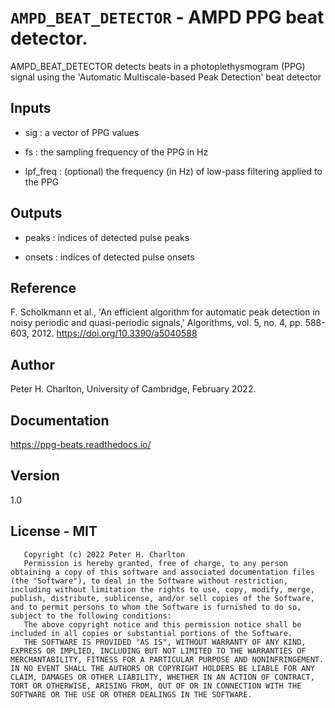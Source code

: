 # `AMPD_BEAT_DETECTOR` - AMPD PPG beat detector.
AMPD_BEAT_DETECTOR detects beats in a photoplethysmogram (PPG) signal
using the 'Automatic Multiscale-based Peak Detection' beat detector

##  Inputs
+   sig : a vector of PPG values
    
+   fs  : the sampling frequency of the PPG in Hz
    
+   lpf_freq : (optional) the frequency (in Hz) of low-pass filtering applied to the PPG
    
##  Outputs
+   peaks : indices of detected pulse peaks
    
+   onsets : indices of detected pulse onsets
    
##  Reference
F. Scholkmann et al., 'An efficient algorithm for automatic peak detection in noisy periodic and quasi-periodic signals,' Algorithms, vol. 5, no. 4, pp. 588-603, 2012. <https://doi.org/10.3390/a5040588>

##  Author
Peter H. Charlton, University of Cambridge, February 2022.

##  Documentation
<https://ppg-beats.readthedocs.io/>

##  Version
1.0

##  License - MIT
       Copyright (c) 2022 Peter H. Charlton
       Permission is hereby granted, free of charge, to any person obtaining a copy of this software and associated documentation files (the "Software"), to deal in the Software without restriction, including without limitation the rights to use, copy, modify, merge, publish, distribute, sublicense, and/or sell copies of the Software, and to permit persons to whom the Software is furnished to do so, subject to the following conditions:
       The above copyright notice and this permission notice shall be included in all copies or substantial portions of the Software.
       THE SOFTWARE IS PROVIDED "AS IS", WITHOUT WARRANTY OF ANY KIND, EXPRESS OR IMPLIED, INCLUDING BUT NOT LIMITED TO THE WARRANTIES OF MERCHANTABILITY, FITNESS FOR A PARTICULAR PURPOSE AND NONINFRINGEMENT. IN NO EVENT SHALL THE AUTHORS OR COPYRIGHT HOLDERS BE LIABLE FOR ANY CLAIM, DAMAGES OR OTHER LIABILITY, WHETHER IN AN ACTION OF CONTRACT, TORT OR OTHERWISE, ARISING FROM, OUT OF OR IN CONNECTION WITH THE SOFTWARE OR THE USE OR OTHER DEALINGS IN THE SOFTWARE.
